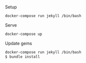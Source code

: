Setup

```bash
docker-compose run jekyll /bin/bash
```

Serve

```bash
docker-compose up
```

Update gems

```bash
docker-compose run jekyll /bin/bash
$ bundle install
```
